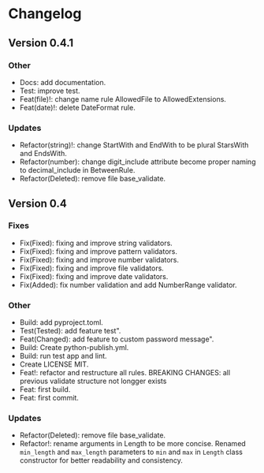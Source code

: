 # Changelog

## Version 0.4.1

### Other

- Docs: add documentation.
- Test: improve test.
- Feat(file)!: change name rule AllowedFile to AllowedExtensions.
- Feat(date)!: delete DateFormat rule.

### Updates

- Refactor(string)!: change StartWith and EndWith to be plural StarsWith and EndsWith.
- Refactor(number): change digit_include attribute become proper naming to decimal_include in BetweenRule.
- Refactor(Deleted): remove file base_validate.

## Version 0.4

### Fixes

- Fix(Fixed): fixing and improve string validators.
- Fix(Fixed): fixing and improve pattern validators.
- Fix(Fixed): fixing and improve number validators.
- Fix(Fixed): fixing and improve file validators.
- Fix(Fixed): fixing and improve date validators.
- Fix(Added): fix number validation and add NumberRange validator.

### Other

- Build: add pyproject.toml.
- Test(Tested): add feature test".
- Feat(Changed): add feature to custom password message".
- Build: Create python-publish.yml.
- Build: run test app and lint.
- Create LICENSE MIT.
- Feat!: refactor and restructure all rules.
  BREAKING CHANGES: all previous validate structure not longger exists
- Feat: first build.
- Feat: first commit.

### Updates

- Refactor(Deleted): remove file base_validate.
- Refactor!: rename arguments in Length to be more concise.
  Renamed `min_length` and `max_length` parameters to `min` and `max` in `Length` class constructor for better readability and consistency.
